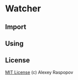 # Watcher

## Import

## Using

## License

[MIT License](http://en.wikipedia.org/wiki/MIT_License) (c) Alexey Raspopov
